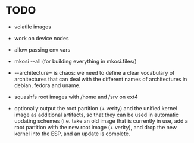 # TODO

* volatile images

* work on device nodes

* allow passing env vars

* mkosi --all (for building everything in mkosi.files/)

* --architecture= is chaos: we need to define a clear vocabulary of
  architectures that can deal with the different names of
  architectures in debian, fedora and uname.

* squashfs root images with /home and /srv on ext4

* optionally output the root partition (+ verity) and the unified
  kernel image as additional artifacts, so that they can be used in
  automatic updating schemes (i.e. take an old image that is currently
  in use, add a root partition with the new root image (+ verity), and
  drop the new kernel into the ESP, and an update is complete.
